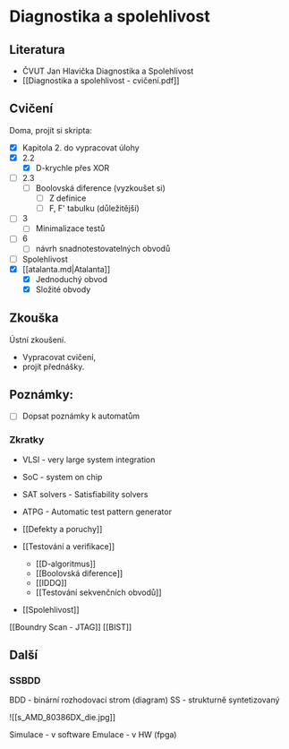 # Diagnostika a spolehlivost

## Literatura
- ČVUT Jan Hlavička Diagnostika a Spolehlivost
- [[Diagnostika a spolehlivost - cvičení.pdf]]

## Cvičení

Doma, projít si skripta:
- [x] Kapitola 2. do vypracovat úlohy 
- [x] 2.2
	- [x] D-krychle přes XOR
- [ ] 2.3
	- [ ] Boolovská diference (vyzkoušet si)
		- [ ] Z definice
		- [ ] F, F' tabulku (důležitější)
- [ ] 3
	- [ ] Minimalizace testů
- [ ] 6
  - [ ] návrh snadnotestovatelných obvodů
- [ ] Spolehlivost
- [x] [[atalanta.md|Atalanta]]
  - [x] Jednoduchý obvod
  - [x] Složité obvody

## Zkouška
Ústní zkoušení. 
- Vypracovat cvičení, 
- projít přednášky.

## Poznámky:

- [ ] Dopsat poznámky k automatům

### Zkratky
- VLSI - very large system integration
- SoC - system on chip

- SAT solvers - Satisfiability solvers
- ATPG - Automatic test pattern generator

- [[Defekty a poruchy]]
- [[Testování a verifikace]]
	- [[D-algoritmus]]
	- [[Boolovská diference]]
	- [[IDDQ]]
	- [[Testování sekvenčních obvodů]]
- [[Spolehlivost]]

[[Boundry Scan - JTAG]]
[[BIST]]
## Další 

### SSBDD
BDD - binární rozhodovací strom (diagram)
SS - strukturně syntetizovaný


![[s_AMD_80386DX_die.jpg]]

Simulace - v software
Emulace - v HW (fpga)
